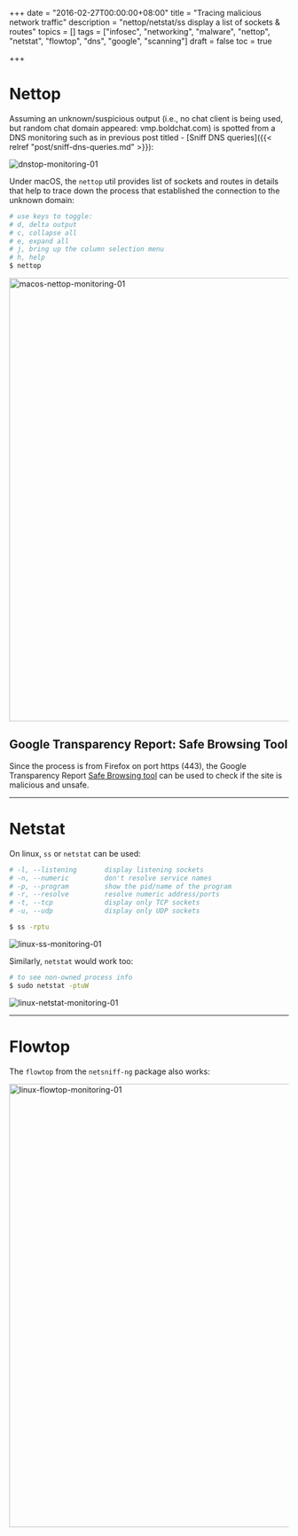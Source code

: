 +++
date = "2016-02-27T00:00:00+08:00"
title = "Tracing malicious network traffic"
description = "nettop/netstat/ss display a list of sockets & routes"
topics = []
tags = ["infosec", "networking", "malware", "nettop", "netstat", "flowtop", "dns", "google", "scanning"]
draft = false
toc = true

+++

# Nettop
Assuming an unknown/suspicious output (i.e., no chat client is being used, but random chat domain appeared: vmp.boldchat.com) is spotted from a DNS monitoring such as in previous post titled - [Sniff DNS queries]({{< relref "post/sniff-dns-queries.md" >}}):

![dnstop-monitoring-01](/img/dnstop-monitoring-large-count-01.png)

Under macOS, the `nettop` util provides list of sockets and routes in details that help to trace down the process that established the connection to the unknown domain:
```bash
# use keys to toggle:
# d, delta output
# c, collapse all
# e, expand all
# j, bring up the column selection menu
# h, help
$ nettop
```
<img src="/img/macos-nettop-monitoring-01.jpg" alt="macos-nettop-monitoring-01" style="width: 800px;" />

## Google Transparency Report: Safe Browsing Tool
Since the process is from Firefox on port https (443), the Google Transparency Report [Safe Browsing tool](https://www.google.com/transparencyreport/safebrowsing/diagnostic/) can be used to check if the site is malicious and unsafe.

---
# Netstat
On linux, `ss` or `netstat` can be used:
```bash
# -l, --listening       display listening sockets
# -n, --numeric         don't resolve service names
# -p, --program         show the pid/name of the program
# -r, --resolve         resolve numeric address/ports
# -t, --tcp             display only TCP sockets
# -u, --udp             display only UDP sockets

$ ss -rptu
```
![linux-ss-monitoring-01](/img/linux-ss-monitoring-01.png)

Similarly, `netstat` would work too:
```bash
# to see non-owned process info
$ sudo netstat -ptuW
```
![linux-netstat-monitoring-01](/img/linux-netstat-monitoring-01.png)


---
# Flowtop
The `flowtop` from the `netsniff-ng` package also works:

<img src="/img/linux-flowtop-monitoring-01.png" alt="linux-flowtop-monitoring-01" style="width: 800px;" />
